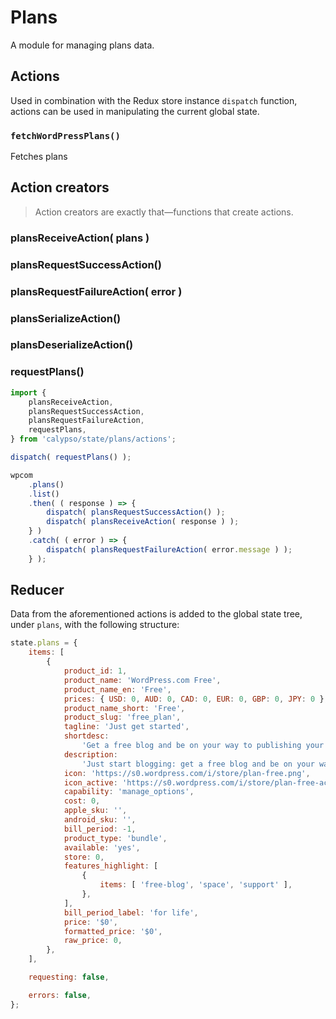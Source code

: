 # Plans

A module for managing plans data.

## Actions

Used in combination with the Redux store instance `dispatch` function, actions can be used in manipulating the current global state.

### `fetchWordPressPlans()`

Fetches plans

## Action creators

> Action creators are exactly that—functions that create actions.

### plansReceiveAction( plans )

### plansRequestSuccessAction()

### plansRequestFailureAction( error )

### plansSerializeAction()

### plansDeserializeAction()

### requestPlans()

```js
import {
	plansReceiveAction,
	plansRequestSuccessAction,
	plansRequestFailureAction,
	requestPlans,
} from 'calypso/state/plans/actions';

dispatch( requestPlans() );

wpcom
	.plans()
	.list()
	.then( ( response ) => {
		dispatch( plansRequestSuccessAction() );
		dispatch( plansReceiveAction( response ) );
	} )
	.catch( ( error ) => {
		dispatch( plansRequestFailureAction( error.message ) );
	} );
```

## Reducer

Data from the aforementioned actions is added to the global state tree, under `plans`, with the following structure:

```js
state.plans = {
	items: [
		{
			product_id: 1,
			product_name: 'WordPress.com Free',
			product_name_en: 'Free',
			prices: { USD: 0, AUD: 0, CAD: 0, EUR: 0, GBP: 0, JPY: 0 },
			product_name_short: 'Free',
			product_slug: 'free_plan',
			tagline: 'Just get started',
			shortdesc:
				'Get a free blog and be on your way to publishing your first post in less than five minutes.',
			description:
				'Just start blogging: get a free blog and be on your way to publishing your first post in less than five minutes.',
			icon: 'https://s0.wordpress.com/i/store/plan-free.png',
			icon_active: 'https://s0.wordpress.com/i/store/plan-free-active.png',
			capability: 'manage_options',
			cost: 0,
			apple_sku: '',
			android_sku: '',
			bill_period: -1,
			product_type: 'bundle',
			available: 'yes',
			store: 0,
			features_highlight: [
				{
					items: [ 'free-blog', 'space', 'support' ],
				},
			],
			bill_period_label: 'for life',
			price: '$0',
			formatted_price: '$0',
			raw_price: 0,
		},
	],

	requesting: false,

	errors: false,
};
```
